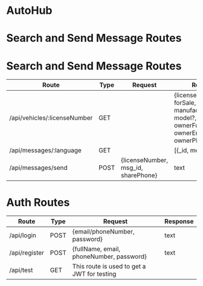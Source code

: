 # AutoHub

# Search and Send Message Routes



# Search and Send Message Routes
| Route                         | Type | Request                                | Response  |
|-------------------------------|------|----------------------------------------|-----------|
| /api/vehicles/:licenseNumber  | GET  |                                        | {licenseNumber, forSale, manufacturer?, model?, year?, ownerFullName?, ownerEmail?, ownerPhoneNumber?} |
| /api/messages/:language       | GET  |                                        | [{_id, message}]
| /api/messages/send            | POST | {licenseNumber, msg_id, sharePhone}    | text

# Auth Routes
| Route                         | Type | Request                                    | Response  |
|-------------------------------|------|--------------------------------------------|-----------|
| /api/login                    | POST | {email/phoneNumber, password}              | text      |
| /api/register                 | POST | {fullName, email, phoneNumber, password}   | text      |
| /api/test                     | GET  | This route is used to get a JWT for testing

